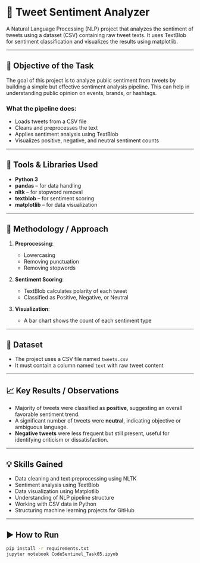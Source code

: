 # 🧠 Tweet Sentiment Analyzer

A Natural Language Processing (NLP) project that analyzes the sentiment of tweets using a dataset (CSV) containing raw tweet texts. It uses TextBlob for sentiment classification and visualizes the results using matplotlib.

---

## 🎯 Objective of the Task

The goal of this project is to analyze public sentiment from tweets by building a simple but effective sentiment analysis pipeline. This can help in understanding public opinion on events, brands, or hashtags.

### What the pipeline does:
- Loads tweets from a CSV file
- Cleans and preprocesses the text
- Applies sentiment analysis using TextBlob
- Visualizes positive, negative, and neutral sentiment counts

---

## 🧰 Tools & Libraries Used

- **Python 3**
- **pandas** – for data handling
- **nltk** – for stopword removal
- **textblob** – for sentiment scoring
- **matplotlib** – for data visualization

---

## 🧪 Methodology / Approach

1. **Preprocessing**:
   - Lowercasing
   - Removing punctuation
   - Removing stopwords

2. **Sentiment Scoring**:
   - TextBlob calculates polarity of each tweet
   - Classified as Positive, Negative, or Neutral

3. **Visualization**:
   - A bar chart shows the count of each sentiment type

---

## 📁 Dataset

- The project uses a CSV file named `tweets.csv`
- It must contain a column named `text` with raw tweet content

---

## 📈 Key Results / Observations

- Majority of tweets were classified as **positive**, suggesting an overall favorable sentiment trend.
- A significant number of tweets were **neutral**, indicating objective or ambiguous language.
- **Negative tweets** were less frequent but still present, useful for identifying criticism or dissatisfaction.

---

## 💡 Skills Gained

- Data cleaning and text preprocessing using NLTK
- Sentiment analysis using TextBlob
- Data visualization using Matplotlib
- Understanding of NLP pipeline structure
- Working with CSV data in Python
- Structuring machine learning projects for GitHub

---

## ▶️ How to Run

```bash
pip install -r requirements.txt
jupyter notebook CodeSentinel_Task05.ipynb
